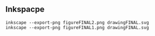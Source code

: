 

## Inkspacpe

```
inkscape --export-png figureFINAL2.png drawingFINAL.svg
inkscape --export-png figureFINAL1.png drawingFINAL.svg

```

